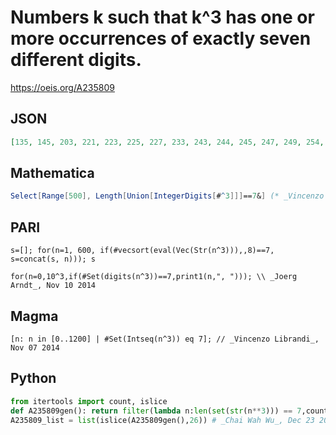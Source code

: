 # Numbers k such that k^3 has one or more occurrences of exactly seven different digits\.
https://oeis.org/A235809
## JSON
```JSON
[135, 145, 203, 221, 223, 225, 227, 233, 243, 244, 245, 247, 249, 254, 257, 265, 272, 273, 275, 276, 299, 313, 327, 329, 334, 338, 341, 345, 347, 352, 365, 366, 368, 382, 384, 388, 393, 395, 398, 403, 405, 409, 411, 412, 434, 439, 447, 452, 455, 473, 486, 493]
```
## Mathematica
```Mathematica
Select[Range[500], Length[Union[IntegerDigits[#^3]]]==7&] (* _Vincenzo Librandi_, Nov 07 2014 *)
```
## PARI
```PARI
s=[]; for(n=1, 600, if(#vecsort(eval(Vec(Str(n^3))),,8)==7, s=concat(s, n))); s
```
```PARI
for(n=0,10^3,if(#Set(digits(n^3))==7,print1(n,", "))); \\ _Joerg Arndt_, Nov 10 2014
```
## Magma
```Magma
[n: n in [0..1200] | #Set(Intseq(n^3)) eq 7]; // _Vincenzo Librandi_, Nov 07 2014
```
## Python
```Python
from itertools import count, islice
def A235809gen(): return filter(lambda n:len(set(str(n**3))) == 7,count(0))
A235809_list = list(islice(A235809gen(),26)) # _Chai Wah Wu_, Dec 23 2021
```
